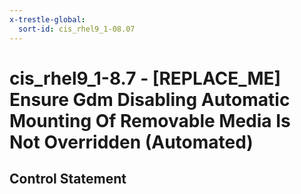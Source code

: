 ```yaml
---
x-trestle-global:
  sort-id: cis_rhel9_1-08.07
---
```


# cis_rhel9_1-8.7 - \[REPLACE_ME\] Ensure Gdm Disabling Automatic Mounting Of Removable Media Is Not Overridden (Automated)

## Control Statement
